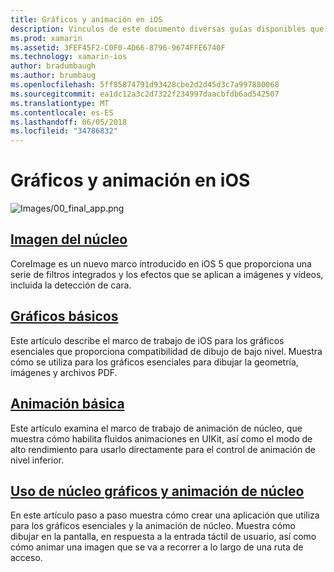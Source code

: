 ```yaml
---
title: Gráficos y animación en iOS
description: Vínculos de este documento diversas guías disponibles que tratan sobre cómo usar los marcos de imagen Core, para los gráficos esenciales y la animación de núcleo de Xamarin.iOS.
ms.prod: xamarin
ms.assetid: 3FEF45F2-C0F0-4D66-8796-9674FFE6740F
ms.technology: xamarin-ios
author: bradumbaugh
ms.author: brumbaug
ms.openlocfilehash: 5ff85874791d93428cbe2d2d45d3c7a997880068
ms.sourcegitcommit: ea1dc12a3c2d7322f234997daacbfdb6ad542507
ms.translationtype: MT
ms.contentlocale: es-ES
ms.lasthandoff: 06/05/2018
ms.locfileid: "34786832"
---
```

# <a name="graphics-and-animation-in-ios"></a>Gráficos y animación en iOS

![Images/00_final_app.png](images/00-final-app.png "ejecutar una aplicación de ejemplo") 

##  <a name="core-imageiosplatformgraphics-animation-iosintroduction-to-coreimagemd"></a>[Imagen del núcleo](~/ios/platform/graphics-animation-ios/introduction-to-coreimage.md)

CoreImage es un nuevo marco introducido en iOS 5 que proporciona una serie de filtros integrados y los efectos que se aplican a imágenes y vídeos, incluida la detección de cara.

##  <a name="core-graphicsiosplatformgraphics-animation-ioscore-graphicsmd"></a>[Gráficos básicos](~/ios/platform/graphics-animation-ios/core-graphics.md)

Este artículo describe el marco de trabajo de iOS para los gráficos esenciales que proporciona compatibilidad de dibujo de bajo nivel. Muestra cómo se utiliza para los gráficos esenciales para dibujar la geometría, imágenes y archivos PDF.

##  <a name="core-animationiosplatformgraphics-animation-ioscore-animationmd"></a>[Animación básica](~/ios/platform/graphics-animation-ios/core-animation.md)

Este artículo examina el marco de trabajo de animación de núcleo, que muestra cómo habilita fluidos animaciones en UIKit, así como el modo de alto rendimiento para usarlo directamente para el control de animación de nivel inferior.

##  <a name="using-core-graphics-and-core-animationiosplatformgraphics-animation-iosgraphics-animation-walkthroughmd"></a>[Uso de núcleo gráficos y animación de núcleo](~/ios/platform/graphics-animation-ios/graphics-animation-walkthrough.md)

En este artículo paso a paso muestra cómo crear una aplicación que utiliza para los gráficos esenciales y la animación de núcleo. Muestra cómo dibujar en la pantalla, en respuesta a la entrada táctil de usuario, así como cómo animar una imagen que se va a recorrer a lo largo de una ruta de acceso.



